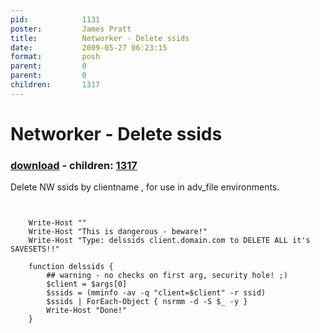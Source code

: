 ```yaml
---
pid:            1131
poster:         James Pratt
title:          Networker - Delete ssids
date:           2009-05-27 06:23:15
format:         posh
parent:         0
parent:         0
children:       1317
---
```


# Networker - Delete ssids

### [download](1131.ps1) - children: [1317](1317.md)

Delete NW ssids by clientname , for use in adv_file environments.


```posh


	Write-Host ""
	Write-Host "This is dangerous - beware!"
	Write-Host "Type: delssids client.domain.com to DELETE ALL it's SAVESETS!!"

	function delssids {
		## warning - no checks on first arg, security hole! ;)
		$client = $args[0]
		$ssids = (mminfo -av -q "client=$client" -r ssid)
		$ssids | ForEach-Object { nsrmm -d -S $_ -y }
		Write-Host "Done!"
	}

```
